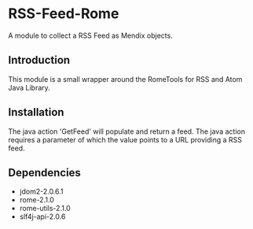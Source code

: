 # RSS-Feed-Rome
A module to collect a RSS Feed as Mendix objects.

## Introduction
This module is a small wrapper around the RomeTools for RSS and Atom Java Library.

## Installation
The java action 'GetFeed' will populate and return a feed. The java action requires a parameter of which the value points to a URL providing a RSS feed.

## Dependencies
- jdom2-2.0.6.1
- rome-2.1.0
- rome-utils-2.1.0
- slf4j-api-2.0.6